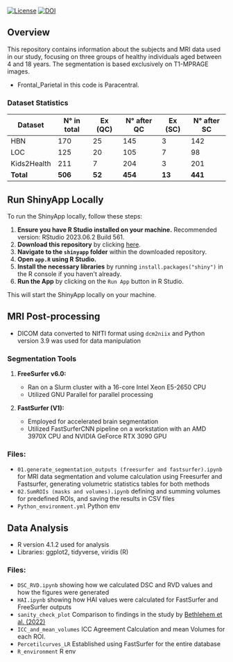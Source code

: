 [![License](https://img.shields.io/badge/License-MIT-blue.svg)](https://opensource.org/licenses/MIT)
[![DOI](https://zenodo.org/badge/639393019.svg)](https://zenodo.org/doi/10.5281/zenodo.11521841)

## Overview

This repository contains information about the subjects and MRI data used in our study, focusing on three groups of healthy individuals aged between 4 and 18 years. The segmentation is based exclusively on T1-MPRAGE images.
* Frontal_Parietal in this code is Paracentral.

### Dataset Statistics

| Dataset      | N° in total | Ex (QC) | N° after QC | Ex (SC) | N° after SC |
|--------------|-------------|---------|-------------|---------|-------------|
| HBN          | 170         | 25      | 145         | 3       | 142         |
| LOC          | 125         | 20      | 105         | 7       | 98          |
| Kids2Health  | 211         | 7       | 204         | 3       | 201         |
| **Total**    | **506**     | **52**  | **454**     | **13**  | **441**     |

## Run ShinyApp Locally

To run the ShinyApp locally, follow these steps:

1. **Ensure you have R Studio installed on your machine.** Recommended version: RStudio 2023.06.2 Build 561.
2. **Download this repository** by clicking [here](https://github.com/ibrazug/kinderseg/archive/refs/heads/main.zip).
3. **Navigate to the `shinyapp` folder** within the downloaded repository.
4. **Open `app.R` using R Studio.**
5. **Install the necessary libraries** by running `install.packages("shiny")` in the R console if you haven't already.
6. **Run the App** by clicking on the `Run App` button in R Studio.

This will start the ShinyApp locally on your machine.



## MRI Post-processing
- DICOM data converted to NIfTI format using `dcm2niix` and  Python version 3.9 was used for data manipulation

### Segmentation Tools

1. **FreeSurfer v6.0:**
   - Ran on a Slurm cluster with a 16-core Intel Xeon E5-2650 CPU
   - Utilized GNU Parallel for parallel processing

2. **FastSurfer (V1):**
   - Employed for accelerated brain segmentation
   - Utilized FastSurferCNN pipeline on a workstation with an AMD 3970X CPU and NVIDIA GeForce RTX 3090 GPU

### Files:
- `01.generate_segmentation_outputs (freesurfer and fastsurfer).ipynb`  for MRI data segmentation and volume calculation using Freesurfer and Fastsurfer, generating volumetric statistics tables for both methods
- `02.SumROIs (masks and volumes).ipynb` defining and summing volumes for predefined ROIs, and saving the results in CSV files
- `Python_environment.yml` Python env


## Data Analysis

- R version 4.1.2  used for analysis
- Libraries: ggplot2, tidyverse, viridis (R)

### Files:
- `DSC_RVD.ipynb` showing how we calculated DSC and RVD values and how the figures were generated  
- `HAI.ipynb`  showing how HAI values were calculated for FastSurfer and FreeSurfer outputs
- `sanity_check_plot` Comparison to findings in the study by [Bethlehem et al. (2022)](https://github.com/brainchart/Lifespan)
- `ICC_and_mean_volumes` ICC Agreement Calculation and mean Volumes for each ROI.
- `Percetilcurves_LR` Established using FastSurfer for the entire database
- `R_environment` R env








